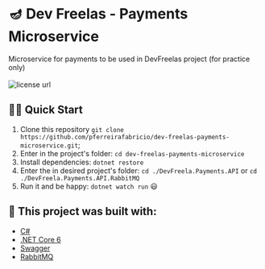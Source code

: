 # 🪔 Dev Freelas - Payments Microservice

<p align="left">
  Microservice for payments to be used in DevFreelas project (for practice only)
  <br><br>
  <!-- License -->
  <a>
    <img alt="license url" src="https://img.shields.io/badge/license%20-MIT-1C1E26?style=for-the-badge&labelColor=1C1E26&color=61ffca">
  </a>
</p>

## 🏄‍♂️ Quick Start
 1. Clone this repository `git clone https://github.com/pferreirafabricio/dev-freelas-payments-microservice.git`;
 2. Enter in the project's folder: `cd dev-freelas-payments-microservice`
 3. Install dependencies: `dotnet restore`
 4. Enter the in desired project's folder: `cd ./DevFreela.Payments.API` or `cd ./DevFreela.Payments.API.RabbitMQ`
 5. Run it and be happy: `dotnet watch run` 😃

## :bricks: This project was built with: 
- [C#](https://docs.microsoft.com/en-us/dotnet/csharp/)
- [.NET Core 6](https://dotnet.microsoft.com/en-us/download/dotnet/6.0)
- [Swagger](https://swagger.io/)
- [RabbitMQ](https://www.rabbitmq.com/)
